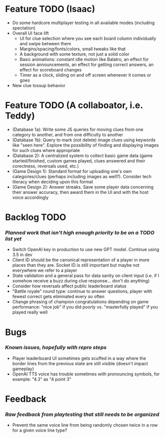 
# Feature TODO (Isaac)

- Do some hardcore multiplayer testing in all available modes (including spectation)
- Overall UI face lift
  - UI for clue selection where you see each board column individually and swipe between them
  - Margins/spacing/fonts/colors, small tweaks like that
  - A background with some texture, not just a solid color
  - Basic animations: constant idle motion like Balatro, an effect for session announcements, an effect for getting correct answers, an effect for scoreboard changes
  - Timer as a clock, sliding on and off screen whenever it comes or goes
- New clue tossup behavior

# Feature TODO (A collaboator, i.e. Teddy)

- (Database 1a): Write some JS queries for moving clues from one category to another, and from one difficulty to another
- (Database 1b): Query to mark (not delete) image clues using keywords like "seen here". Explore the possibility of finding and displaying images for such clues where appropriate
- (Database 2): A centralized system to collect basic game data (game started/finished, custom games played, clues answered and their corectness, reversals used, etc.)
- (Game Design 1): Standard format for uploading one's own categories/clues (perhaps including images as well?). Consider tech literacy when deciding upon this format
- (Game Design 2): Answer streaks. Save some player data concerning their answer accuracy, then award them in the UI and with the host voice accordingly

# Backlog TODO
### _Planned work that isn't high enough priority to be on a TODO list yet_

- Switch OpenAI key in production to use new GPT model. Continue using 3.5 in dev
- Client ID should be the canonical representation of a player in more places than they are. Socket ID is still important but maybe not everywhere we refer to a player
- State validation and a general pass for data sanity on client input (i.e. if I somehow receive a buzz during clue response... don't do anything)
- Consider how reversals affect public leaderboard status
- "Battle royale" round type: continue to answer questions, player with fewest correct gets eliminated every so often
- Change phrasing of champion congratulations depending on game performance: "nice job" if you did poorly vs. "masterfully played" if you played really well

# Bugs
### _Known issues, hopefully with repro steps_

- Player leaderboard UI sometimes gets scuffed in a way where the border lines from the previous state are still visible (doesn't impact gameplay)
- OpenAI TTS voice has trouble sometimes with pronouncing symbols, for example: "4.3" as "4 point 3"

# Feedback
### _Raw feedback from playtesting that still needs to be organized_

- Prevent the same voice line from being randomly chosen twice in a row for a given voice line type?
